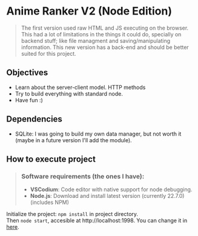 # Anime Ranker V2 (Node Edition)

> The first version used raw HTML and JS executing on the browser. This had a lot of limitations in the things it could do, specially on backend stuff; like file managment and saving/manipulating information. This new version has a back-end and should be better suited for this project.

## Objectives
- Learn about the server-client model. HTTP methods
- Try to build everything with standard node.
- Have fun :)

## Dependencies
- SQLite: I was going to build my own data manager, but not worth it (maybe in a future version I'll add the module).

## How to execute project
> ### **Software requirements (the ones I have):** <br>
> - **VSCodium**: Code editor with native support for node debugging.
> - **Node.js**: Download and install latest version (currently 22.7.0) (includes NPM)

Initialize the project: ```npm install``` in project directory. <br>
Then ```node start```, accesible at http://localhost:1998. You can change it in [here](bin/nyanMain.js).
